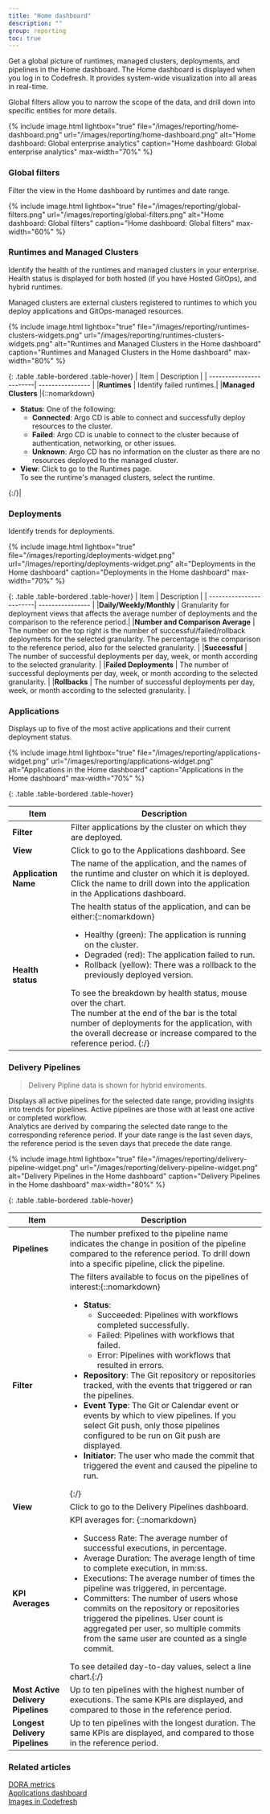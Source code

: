 ```yaml
---
title: "Home dashboard"
description: ""
group: reporting
toc: true
---
```


Get a global picture of runtimes, managed clusters, deployments, and pipelines in the Home dashboard. The Home dashboard is displayed when you log in to Codefresh. It provides system-wide visualization into all areas in real-time.  

Global filters allow you to narrow the scope of the data, and  drill down into specific entities for more details.

  {% include 
   image.html 
   lightbox="true" 
   file="/images/reporting/home-dashboard.png" 
   url="/images/reporting/home-dashboard.png" 
   alt="Home dashboard: Global enterprise analytics" 
   caption="Home dashboard: Global enterprise analytics"
   max-width="70%" 
   %}

### Global filters
Filter the view in the Home dashboard by runtimes and date range.

{% include 
   image.html 
   lightbox="true" 
   file="/images/reporting/global-filters.png" 
   url="/images/reporting/global-filters.png" 
   alt="Home dashboard: Global filters" 
   caption="Home dashboard: Global filters"
   max-width="60%" 
   %}

### Runtimes and Managed Clusters

Identify the health of the runtimes and managed clusters in your enterprise.  
Health status is displayed for both hosted (if you have Hosted GitOps), and hybrid runtimes.  

Managed clusters are external clusters registered to runtimes to which you deploy applications and GitOps-managed resources.

 {% include 
   image.html 
   lightbox="true" 
   file="/images/reporting/runtimes-clusters-widgets.png" 
   url="/images/reporting/runtimes-clusters-widgets.png" 
   alt="Runtimes and Managed Clusters in the Home dashboard" 
   caption="Runtimes and Managed Clusters in the Home dashboard"
   max-width="80%" 
   %}

{: .table .table-bordered .table-hover}
| Item                    | Description   |
| ------------------------| ---------------- |
|**Runtimes**             | Identify failed runtimes.|
|**Managed Clusters**    |{::nomarkdown} <ul><li><b>Status</b>: One of the following: <ul><li><b>Connected</b>: Argo CD is able to connect and successfully deploy resources to the cluster.</li><li><b>Failed</b>: Argo CD is unable to connect to the cluster because of authentication, networking, or other issues. </li> <li> <b>Unknown</b>: Argo CD has no information on the cluster as there are no resources deployed to the managed cluster.</li></ul><li><b>View</b>: Click to go to the Runtimes page. <br>To see the runtime's managed clusters, select the runtime.</li> </ul> {:/}|


### Deployments

Identify trends for deployments.

 {% include 
   image.html 
   lightbox="true" 
   file="/images/reporting/deployments-widget.png" 
   url="/images/reporting/deployments-widget.png" 
   alt="Deployments in the Home dashboard" 
   caption="Deployments in the Home dashboard"
   max-width="70%" 
   %}

{: .table .table-bordered .table-hover}
| Item                    | Description   |
| ------------------------| ---------------- |
|**Daily/Weekly/Monthly** | Granularity for deployment views that affects the average number of deployments and the comparison to the reference period.|
|**Number and Comparison Average**            | The number on the top right is the number of successful/failed/rollback deployments for the selected granularity. The percentage is the comparison to the reference period, also for the selected granularity.   |
|**Successful**            | The number of successful deployments per day, week, or month according to the selected granularity.   |
|**Failed Deployments**    | The number of successful deployments per day, week, or month according to the selected granularity.   |
|**Rollbacks**             | The number of successful deployments per day, week, or month according to the selected granularity.   |



### Applications

Displays up to five of the most active applications and their current deployment status. 

{% include 
   image.html 
   lightbox="true" 
   file="/images/reporting/applications-widget.png" 
   url="/images/reporting/applications-widget.png" 
   alt="Applications in the Home dashboard" 
   caption="Applications in the Home dashboard"
   max-width="70%" 
   %}

{: .table .table-bordered .table-hover}

| Item                    | Description   |
| ------------------------| ---------------- |
|**Filter**                | Filter applications by the cluster on which they are deployed.    |
|**View**                  | Click to go to the Applications dashboard. See   |
|**Application Name**     | The name of the application, and the names of the runtime and cluster on which it is deployed. Click the name to drill down into the application in the Applications dashboard. |
|**Health status**         | The health status of the application, and can be either:{::nomarkdown}<ul><li>Healthy (green): The application is running on the cluster.</li><li>Degraded (red): The application failed to run.</li> <li>Rollback (yellow): There was a rollback to the previously deployed version.</li></ul> To see the breakdown by health status, mouse over the chart. <br> The number at the end of the bar is the total number of deployments for the application, with the overall decrease or increase compared to the reference period. {:/}  |



### Delivery Pipelines 

> Delivery Pipline data is shown for hybrid enviroments.

Displays all active pipelines for the selected date range, providing insights into trends for pipelines.  Active pipelines are those with at least one active or completed workflow.  
Analytics are derived by comparing the selected date range to the corresponding reference period. If your date range is the last seven days, the reference period is the seven days that precede the date range.

{% include 
   image.html 
   lightbox="true" 
   file="/images/reporting/delivery-pipeline-widget.png" 
   url="/images/reporting/delivery-pipeline-widget.png" 
   alt="Delivery Pipelines in the Home dashboard" 
   caption="Delivery Pipelines in the Home dashboard"
   max-width="80%" 
   %}

{: .table .table-bordered .table-hover}

| Item                    | Description   |
| ------------------------| ---------------- |
|**Pipelines**            | The number prefixed to the pipeline name indicates the change in position of the pipeline compared to the reference period. To drill down into a specific pipeline, click the pipeline.|
|**Filter**               | The filters available to focus on the pipelines of interest:{::nomarkdown}<ul><li><b>Status</b>:<ul><li>Succeeded: Pipelines with workflows completed successfully.</li><li>Failed: Pipelines with workflows that failed.</li><li>Error: Pipelines with workflows that resulted in errors.</li></ul><li><b>Repository</b>: The Git repository or repositories tracked, with the events that triggered or ran the pipelines.</li><li><b>Event Type</b>: The Git or Calendar event or events by which to view pipelines. If you select Git push, only those pipelines configured to be run on Git push are displayed.</li> <li><b>Initiator</b>: The user who made the commit that triggered the event and caused the pipeline to run.</li></ul>{:/} |
|**View**                  | Click to go to the Delivery Pipelines dashboard.    |
|**KPI Averages**         | KPI averages for: {::nomarkdown}<ul><li>Success Rate: The average number of successful executions, in percentage.</li><li>Average Duration: The average length of time to complete execution, in mm:ss.</li> <li>Executions: The average number of times the pipeline was triggered, in percentage.</li><li>Committers: The number of users whose commits on the repository or repositories triggered the pipelines. User count is aggregated per user, so multiple commits from the same user are counted as a single commit.</li></ul> To see detailed day-to-day values, select a line chart.{:/}|
|**Most Active Delivery Pipelines**      | Up to ten pipelines with the highest number of executions. The same KPIs are displayed, and compared to those in the reference period. |
|**Longest Delivery Pipelines**      | Up to ten pipelines with the longest duration. The same KPIs are displayed, and compared to those in the reference period.  |

### Related articles
[DORA metrics]({{site.baseurl}}/docs/reporting/dora-metrics/)  
[Applications dashboard]({{site.baseurl}}/docs/deployment/applications-dashboard/)  
[Images in Codefresh]({{site.baseurl}}/docs/deployment/images/)  


